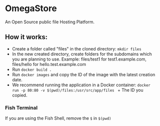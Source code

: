 # OmegaStore

An Open Source public file Hosting Platform. 

## How it works: 

- Create a folder called "files" in the cloned directory: `mkdir files`
- In the new created directory, create folders for the subdomains which you are planning to use. Example: files/test1 for test1.example.com, files/hello for hello.test.example.com
- Run `docker build .`
- Run `docker images` and copy the ID of the image with the latest creation date.
- We recommend running the application in a Docker container: `docker run -p 80:80 -v $(pwd)/files:/usr/src/app/files ` + The ID you copied.

### Fish Terminal

If you are using the Fish Shell, remove the `$` in `$(pwd)`